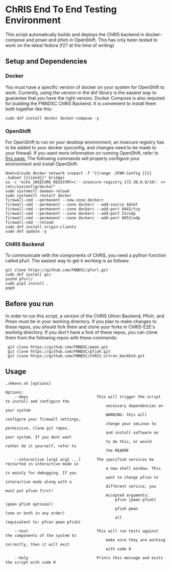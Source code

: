 # ChRIS End To End Testing Environment
This script automatically builds and deploys the ChRIS backend in docker-compose and pman and pfioh in OpenShift. This has only been tested to work on
the latest fedora (f27 at the time of writing)

## Setup and Dependencies
### Docker
You must have a specific version of docker on your system for OpenShift to work. Currently, using the version in the dnf library is the easiest way to guarantee that you have the right version. Docker Compose is also required for building the FNNDSC ChRIS Backend. It is convenient to install them both together like this:
```shell
sudo dnf install docker docker-compose -y
```

### OpenShift
For OpenShift to run on your desktop environment, an insecure registry has to be added to your docker sysconfig, and changes need to be made to your firewall. If you want more information on running OpenShift, refer to [this page.](https://github.com/openshift/origin/blob/master/docs/cluster_up_down.md) The following commands will properly configure your environment and install OpenShift:
```shell
dnet=$(sudo docker network inspect -f "{{range .IPAM.Config }}{{ .Subnet }}{{end}}" bridge)
su -c "echo INSECURE_REGISTRY=\'--insecure-registry 172.30.0.0/16\' >> /etc/sysconfig/docker"
sudo systemctl daemon-reload
sudo systemctl restart docker
firewall-cmd --permanent --new-zone dockerc
firewall-cmd --permanent --zone dockerc --add-source $dnet
firewall-cmd --permanent --zone dockerc --add-port 8443/tcp
firewall-cmd --permanent --zone dockerc --add-port 53/udp
firewall-cmd --permanent --zone dockerc --add-port 8053/udp
firewall-cmd --reload
sudo dnf install origin-clients
sudo dnf update -y
```

### ChRIS Backend
To communicate with the components of ChRIS, you need a python function called pfurl. The easiest way to get it working is as follows:
```shell
git clone https://github.com/FNNDSC/pfurl.git
sudo dnf install gcc
pushd pfurl/
sudo pip3 install .
popd   
```

## Before you run
In order to run this script, a version of the ChRIS Ultron Backend, Pfioh, and Pman must be in your working directory. If you plan to make changes to these repos, you should fork them and clone your forks in ChRIS-E2E's working directory. If you don't have a fork of these repos, you can clone them from the following repos with these commands:
```shell
 git clone https://github.com/FNNDSC/pman.git
 git clone https://github.com/FNNDSC/pfioh.git
 git clone https://github.com/FNNDSC/ChRIS_ultron_backEnd.git
```

## Usage
```
./mkenv.sh [options]

Options:
    --deps                              This will trigger the script to install and configure the
                                            necessary dependencies on your system
                                            WARNING: this will configure your firewall settings, 
                                            change your seLinux to permissive, clone git repos,
                                            and install software on your system. If you dont want
                                            to do this, or would rather do it yourself, refer to
                                            the README

    --interactive [arg1 arg2 ...]       The specified services be restarted in interactive mode in
                                            a new shell window. This is mainly for debugging. If you
                                            want to change pfcon to interactive mode along with a
                                            different service, you must put pfcon first!
                                            Accepted arguments: 
                                                pfcon [pman pfioh]   (pman pfioh optional)
                                                pfioh pman           (one or both in any order)
                                                all                  (equivalent to: pfcon pman pfioh)

    --test                              This will run tests against the components of the system to 
                                            make sure they are working correctly, then it will exit
                                            with code 0

    --help                              Prints this message and exits the script with code 0
```
